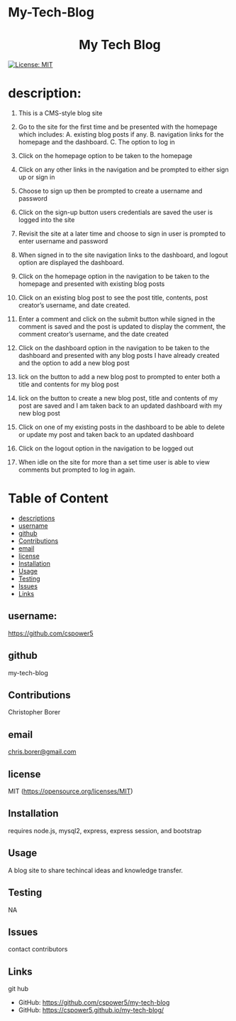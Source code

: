 # My-Tech-Blog

<h1 align="center">My Tech Blog</h1>

[![License: MIT](https://img.shields.io/badge/License-MIT-yellow.svg)](https://opensource.org/licenses/MIT)

# description:
1. This is a CMS-style blog site

2. Go to the site for the first time and be presented with the homepage which includes: 
    A. existing blog posts if any.
    B. navigation links for the homepage and the dashboard.
    C. The option to log in

3. Click on the homepage option to be taken to the homepage

4. Click on any other links in the navigation and be prompted to either sign up or sign in

5. Choose to sign up then be prompted to create a username and password

6. Click on the sign-up button users credentials are saved the user is logged into the site

7. Revisit the site at a later time and choose to sign in user is prompted to enter username and password

8. When signed in to the site navigation links to the dashboard, and logout option are displayed the dashboard.

9. Click on the homepage option in the navigation to be taken to the homepage and presented with existing blog posts 

10. Click on an existing blog post to see the post title, contents, post creator’s username, and date created.

11. Enter a comment and click on the submit button while signed in the comment is saved and the post is updated to display the comment, the comment creator’s username, and the date created

12. Click on the dashboard option in the navigation to be taken to the dashboard and presented with any blog posts I have already created and the option to add a new blog post

13. lick on the button to add a new blog post to prompted to enter both a title and contents for my blog post

14. lick on the button to create a new blog post, title and contents of my post are saved and I am taken back to an updated dashboard with my new blog post

15. Click on one of my existing posts in the dashboard to be able to delete or update my post and taken back to an updated dashboard

16. Click on the logout option in the navigation to be logged out

17. When idle on the site for more than a set time user is able to view comments but prompted to log in again.


# Table of Content
  - [descriptions](#description)
  - [username](#username)
  - [github](#github)
  - [Contributions](#contributions)
  - [email](#email)
  - [license](#license)
  - [Installation](#installation)
  - [Usage](#usage)
  - [Testing](#testing)
  - [Issues](#issues)
  - [Links](#links)


## username:
https://github.com/cspower5

## github
my-tech-blog

## Contributions
Christopher Borer

## email
chris.borer@gmail.com

## license
  MIT 
  (https://opensource.org/licenses/MIT)
## Installation
  requires node.js, mysql2, express, express session, and bootstrap
## Usage
   A blog site to share techincal ideas and knowledge transfer.
## Testing
  NA
## Issues
  contact contributors
## Links
       
 git hub
* GitHub: https://github.com/cspower5/my-tech-blog
* GitHub: https://cspower5.github.io/my-tech-blog/